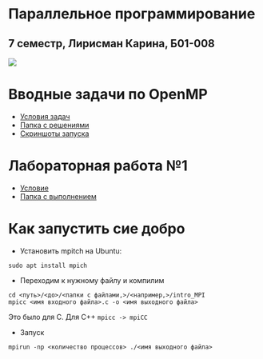 # Параллельное программирование
## 7 семестр, Лирисман Карина, Б01-008

<image src="fall.jpg">

# Вводные задачи по OpenMP
* [Условия задач](https://docs.yandex.ru/docs/view?url=ya-disk-public%3A%2F%2FWWP6MJYY23lknWYddiCjurF%2Bel9RP1Tjq4%2FNlfbEvlVSpPZTM6ekRDZrI19xQEcpiyh0ufqrE%2B6HoJ72QHZn3Q%3D%3D%3A%2F%D0%92%D0%B2%D0%BE%D0%B4%D0%BD%D1%8B%D0%B5%20%D0%B7%D0%B0%D0%B4%D0%B0%D1%87%D0%B8%20%D0%BF%D0%BE%20OpenMP.pdf&name=%D0%92%D0%B2%D0%BE%D0%B4%D0%BD%D1%8B%D0%B5%20%D0%B7%D0%B0%D0%B4%D0%B0%D1%87%D0%B8%20%D0%BF%D0%BE%20OpenMP.pdf&nosw=1)
* [Папка с решениями](/intro_OPENMP/)
* [Скриншоты запуска](/intro_OPENMP/README.md)

# Лабораторная работа №1
* [Условие]()
* [Папка с выполнением]()

# Как запустить сие добро
* Установить mpitch на Ubuntu: 
```
sudo apt install mpich
```

* Переходим к нужному файлу и компилим 
```
cd <путь>/<до>/<папки с файлами,>/<например,>/intro_MPI
mpicc <имя входного файла>.c -o <имя выходного файла>
```
Это было для С. Для С++ ```mpicc -> mpiCC```

* Запуск
```
mpirun -np <количество процессов> ./<имя выходного файла>
```